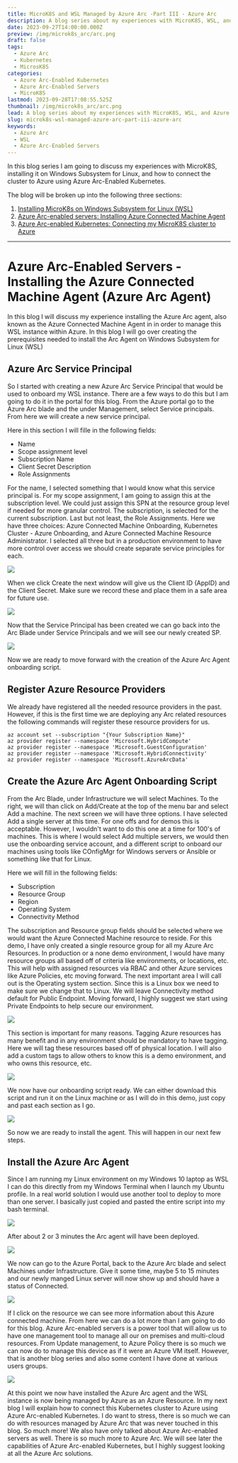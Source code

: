 ```yaml
---
title: MicroK8S and WSL Managed by Azure Arc -Part III - Azure Arc
description: A blog series about my experiences with MicroK8S, WSL, and Azure Arc
date: 2023-09-27T14:00:00.000Z
preview: /img/microk8s_arc/arc.png
draft: false
tags:
  - Azure Arc
  - Kubernetes
  - MicrosK8S
categories:
  - Azure Arc-Enabled Kubernetes
  - Azure Arc-Enabled Servers
  - MicroK8S
lastmod: 2023-09-28T17:08:55.525Z
thumbnail: /img/microk8s_arc/arc.png
lead: A blog series about my experiences with MicroK8S, WSL, and Azure Arc
slug: microk8s-wsl-managed-azure-arc-part-iii-azure-arc
keywords:
  - Azure Arc
  - WSL
  - Azure Arc-Enabled Servers
---
```

In this blog series I am going to discuss my experiences with MicroK8S, installing it on Windows Subsystem for Linux, and how to connect the cluster to Azure using Azure Arc-Enabled Kubernetes.

The blog will be broken up into the following three sections:

1. [Installing MicroK8s on Windows Subsystem for Linux (WSL)](https://www.thisismydemo.cloud/post/microk8s-wsl-managed-azure-arc-part-ii-installing-microk8s-wsl/)
2. [Azure Arc-enabled servers:  Installing Azure Connected Machine Agent](https://www.thisismydemo.cloud/post/microk8s-wsl-managed-azure-arc-part-iii-azure-arc/)
3. [Azure Arc-enabled Kubernetes:  Connecting my MicroK8S cluster to Azure](https://www.thisismydemo.cloud/post/microk8s-wsl-managed-azure-arc-part-iv-arc-kubernetes/)


-------------------------------

# Azure Arc-Enabled Servers - Installing the Azure Connected Machine Agent (Azure Arc Agent)

In this blog I will discuss my experience installing the Azure Arc agent, also known as the Azure Connected Machine Agent in in order to manage this WSL instance within Azure.  In this blog I will go over creating the prerequisites needed to install the Arc Agent on Windows Subsystem for Linux (WSL)

## Azure Arc Service Principal

So I started with creating a new Azure Arc Service Principal that would be used to onboard my WSL instance. There are a few ways to do this but I am going to do it in the portal for this blog. From the Azure portal go to the Azure Arc blade and the under Management, select Service principals. From here we will create a new service principal.

Here in this section I will fille in the following fields:

* Name
* Scope assignment level
* Subscription Name
* Client Secret Description
* Role Assignments

For the name, I selected something that I would know what this service principal is.  For my scope assignment, I am going to assign this at the subscription level. We could just assign this SPN at the resource group level if needed for more granular control.  The subscription, is selected for the current subscription.  Last but not least, the Role Assignments.  Here we have three choices:  Azure Connected Machine Onboarding, Kubernetes Cluster - Azure Onboarding, and Azure Connected Machine Resource Administrator.  I selected all three but in a production environment to have more control over access we should create separate service principles for each.

![](/img/microk8s_arc/Screenshot%202023-09-27%20093706.png)

When we click Create the next window will give us the Client ID (AppID) and the Client Secret.  Make sure we record these and place them in a safe area for future use.

![](/img/microk8s_arc/Screenshot%202023-09-27%20093749.png)

Now that the Service Principal has been created we can go back into the Arc Blade under Service Principals and we will see our newly created SP.

![](/img/microk8s_arc/Screenshot%202023-09-27%20093922.png)

Now we are ready to move forward with the creation of the Azure Arc Agent onboarding script.

## Register Azure Resource Providers
We already have registered all the needed resource providers in the past. However, if this is the first time we are deploying any Arc related resources the following commands will register these resource providers for us.

```
az account set --subscription "{Your Subscription Name}"
az provider register --namespace 'Microsoft.HybridCompute'
az provider register --namespace 'Microsoft.GuestConfiguration'
az provider register --namespace 'Microsoft.HybridConnectivity'
az provider register --namespace 'Microsoft.AzureArcData'
```

## Create the Azure Arc Agent Onboarding Script

From the Arc Blade, under Infrastructure we will select Machines. To the right, we will than click on Add/Create at the top of the menu bar and select Add a machine. The next screen we will have three options. I have selected Add a single server at this time. For one offs and for demos this is acceptable. However, I wouldn't want to do this one at a time for 100's of machines.  This is where I would select Add multiple servers, we would then use the onboarding service account, and a different script to onboard our machines using tools like COnfigMgr for Windows servers or Ansible or something like that for Linux.

Here we will fill in the following fields:

* Subscription
* Resource Group
* Region
* Operating System
* Connectivity Method

The subscription and Resource group fields should be selected where we would want the Azure Connected Machine resource to reside. For this demo, I have only created a single resource group for all my Azure Arc Resources.  In production or a none demo environment, I would have many resource groups all based off of criteria like environments, or locations, etc.  This will help with assigned resources via RBAC and other Azure services like Azure Policies, etc moving forward.  The next important area I will call out is the Operating system section.  Since this is a Linux box we need to make sure we change that to Linux.  We will leave Connectivity method default for Public Endpoint.  Moving forward, I highly suggest we start using Private Endpoints to help secure our environment.

![](/img/microk8s_arc/Screenshot%202023-09-27%20094047.png)

This section is important for many reasons.  Tagging Azure resources has many benefit and in any environment should be mandatory to have tagging. Here we will tag these resources based off of physical location.  I will also add a custom tags to allow others to know this is a demo environment, and who owns this resource, etc.

![](/img/microk8s_arc/Screenshot%202023-09-27%20094127.png)

We now have our onboarding script ready. We can either download this script and run it on the Linux machine or as I will do in this demo, just copy and past each section as I go.

![](/img/microk8s_arc/Screenshot%202023-09-27%20094314.png)

So now we are ready to install the agent.  This will happen in our next few steps.

## Install the Azure Arc Agent

Since I am running my Linux environment on my Windows 10 laptop as WSL I can do this directly from my Windows Terminal when I launch my Ubuntu profile. In a real world solution I would use another tool to deploy to more than one server. I basically just copied and pasted the entire script into my bash terminal.

![](/img/microk8s_arc/Screenshot%202023-09-27%20094417.png)

After about 2 or 3 minutes the Arc agent will have been deployed.

![](/img/microk8s_arc/Screenshot%202023-09-27%20094702.png)

We now can go to the Azure Portal, back to the Azure Arc blade and select Machines under Infrastructure.  Give it some time, maybe 5 to 15 minutes and our newly manged Linux server will now show up and should have a status of Connected.

![](/img/microk8s_arc/Screenshot%202023-09-27%20094749.png)

If I click on the resource we can see more information about this Azure connected machine.  From here we can do a lot more than I am going to do for this blog. Azure Arc-enabled servers is a power tool that will allow us to have one management tool to manage all our on premises and multi-cloud resources.  From Update management, to Azure Policy there is so much we can now do to manage this device as if it were an Azure VM itself. However, that is another blog series and also some content I have done at various users groups.

![](/img/microk8s_arc/Screenshot%202023-09-27%20095536.png)

At this point we now have installed the Azure Arc agent and the WSL instance is now being managed by Azure as an Azure Resource. In my next blog I will explain how to connect this Kubernetes cluster to Azure using Azure Arc-enabled Kubernetes. I do want to stress, there is so much we can do with resources managed by Azure Arc that was never touched in this blog. So much more! We also have only talked about Azure Arc-enabled servers as well. There is so much more to Azure Arc.  We will see later the capabilities of Azure Arc-enabled Kubernetes, but I highly suggest looking at all the Azure Arc solutions.
